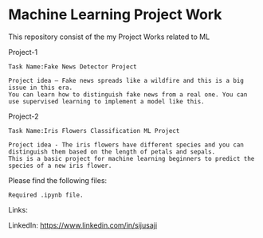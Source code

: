 # Machine Learning Project Work

This repository consist of the my Project Works related to ML

Project-1

    Task Name:Fake News Detector Project
    
    Project idea – Fake news spreads like a wildfire and this is a big issue in this era.
    You can learn how to distinguish fake news from a real one. You can use supervised learning to implement a model like this. 


Project-2

    Task Name:Iris Flowers Classification ML Project
    
    Project idea - The iris flowers have different species and you can distinguish them based on the length of petals and sepals.
    This is a basic project for machine learning beginners to predict the species of a new iris flower.


Please find the following files:

    Required .ipynb file.
    

Links:

LinkedIn: https://www.linkedin.com/in/sijusaji
